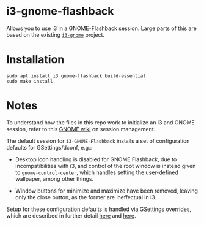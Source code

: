 # i3-gnome-flashback

Allows you to use i3 in a GNOME-Flashback session. Large parts of this are based on the existing [`i3-gnome`](https://github.com/lvillani/i3-gnome) project.

# Installation

```
sudo apt install i3 gnome-flashback build-essential
sudo make install
```

# Notes

To understand how the files in this repo work to initialize an i3 and GNOME session, refer to this [GNOME wiki](https://wiki.gnome.org/Projects/SessionManagement/RequiredComponents) on session management.

The default session for `i3-GNOME-Flashback` installs a set of configuration defaults for GSettings/dconf, e.g.:

  - Desktop icon handling is disabled for GNOME Flashback, due to incompatibilities with i3, and control of the root window is instead given to `gnome-control-center`, which handles setting the user-defined wallpaper, among other things.

  - Window buttons for minimize and maximize have been removed, leaving only the close button, as the former are ineffectual in i3.

Setup for these configuration defaults is handled via GSettings overrides, which are described in
further detail
[here](https://help.gnome.org/admin/system-admin-guide/stable/dconf-custom-defaults.html.en) and
[here](https://help.gnome.org/admin/system-admin-guide/stable/overrides.html.en).
